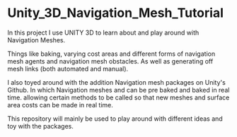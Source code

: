 # Unity_3D_Navigation_Mesh_Tutorial


In this project I use UNITY 3D to learn about and play around with Navigation Meshes.

Things like baking, varying cost areas and different forms of navigation mesh agents and navigation mesh obstacles. As well as generating off mesh links (both automated and manual).

I also toyed around with the addition Navigation mesh packages on Unity's Github. In which Navigation meshes and can be pre baked and baked in real time. allowing certain methods to be called so that new meshes and surface area costs can be made in real time.

This repository will mainly be used to play around with different ideas and toy with the packages.
